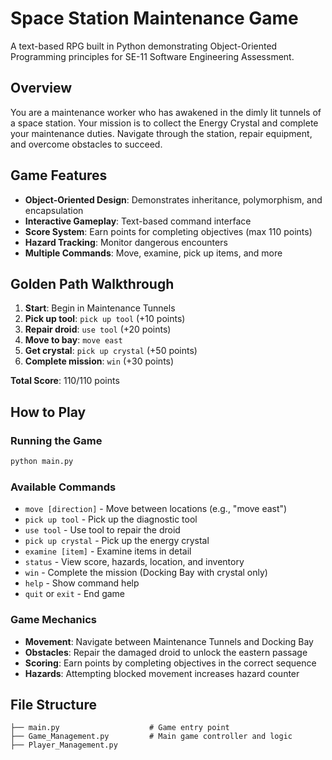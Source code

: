 # Space Station Maintenance Game

A text-based RPG built in Python demonstrating Object-Oriented Programming principles for SE-11 Software Engineering Assessment.

## Overview

You are a maintenance worker who has awakened in the dimly lit tunnels of a space station. Your mission is to collect the Energy Crystal and complete your maintenance duties. Navigate through the station, repair equipment, and overcome obstacles to succeed.

## Game Features

- **Object-Oriented Design**: Demonstrates inheritance, polymorphism, and encapsulation
- **Interactive Gameplay**: Text-based command interface
- **Score System**: Earn points for completing objectives (max 110 points)
- **Hazard Tracking**: Monitor dangerous encounters
- **Multiple Commands**: Move, examine, pick up items, and more

## Golden Path Walkthrough

1. **Start**: Begin in Maintenance Tunnels
2. **Pick up tool**: `pick up tool` (+10 points)
3. **Repair droid**: `use tool` (+20 points)
4. **Move to bay**: `move east` 
5. **Get crystal**: `pick up crystal` (+50 points)
6. **Complete mission**: `win` (+30 points)

**Total Score**: 110/110 points

## How to Play

### Running the Game
```bash
python main.py
```

### Available Commands
- `move [direction]` - Move between locations (e.g., "move east")
- `pick up tool` - Pick up the diagnostic tool
- `use tool` - Use tool to repair the droid
- `pick up crystal` - Pick up the energy crystal
- `examine [item]` - Examine items in detail
- `status` - View score, hazards, location, and inventory
- `win` - Complete the mission (Docking Bay with crystal only)
- `help` - Show command help
- `quit` or `exit` - End game

### Game Mechanics
- **Movement**: Navigate between Maintenance Tunnels and Docking Bay
- **Obstacles**: Repair the damaged droid to unlock the eastern passage
- **Scoring**: Earn points by completing objectives in the correct sequence
- **Hazards**: Attempting blocked movement increases hazard counter

## File Structure

```
├── main.py                    # Game entry point
├── Game_Management.py         # Main game controller and logic
├── Player_Management.py